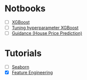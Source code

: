 # Notbooks
- [ ] [XGBoost](https://www.kaggle.com/prashant111/xgboost-k-fold-cv-feature-importance)
- [ ] [Tuning hyperparameter XGBoost](https://www.kaggle.com/prashant111/a-guide-on-xgboost-hyperparameters-tuning)
- [ ] [Guidance (House Price Prediction)](https://www.kaggle.com/pmarcelino/comprehensive-data-exploration-with-python/notebook)

# Tutorials
- [ ] [Seaborn](https://www.kaggle.com/learn/data-visualization)
- [x] [Feature Engineering](https://www.kaggle.com/learn/feature-engineering)